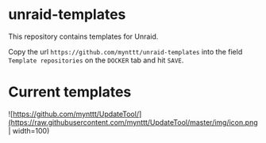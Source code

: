 # unraid-templates


This repository contains templates for Unraid.

Copy the url `https://github.com/mynttt/unraid-templates` into the field `Template repositories` on the `DOCKER` tab and hit `SAVE`.

# Current templates

![https://github.com/mynttt/UpdateTool/](https://raw.githubusercontent.com/mynttt/UpdateTool/master/img/icon.png | width=100)

